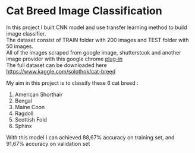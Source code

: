 # Cat Breed Image Classification
In this project I built CNN model and use transfer learning method to build image classifier. <br>
The dataset consist of TRAIN folder with 200 images and TEST folder with 50 images. <br>
All of the images scraped from google image, shutterstcok and another image provider with this google chrome [plug-in](https://chrome.google.com/webstore/detail/download-all-images/nnffbdeachhbpfapjklmpnmjcgamcdmm)  <br>
The full dataset can be downloaded here https://www.kaggle.com/solothok/cat-breed

My aim in this project is to classify these 6 cat breed :
1. American Shorthair
2. Bengal 
3. Maine Coon
4. Ragdoll
5. Scottish Fold
6. Sphinx

With this model I can achieved 88,67% accuracy on training set, and 91,67% accuracy on validation set
